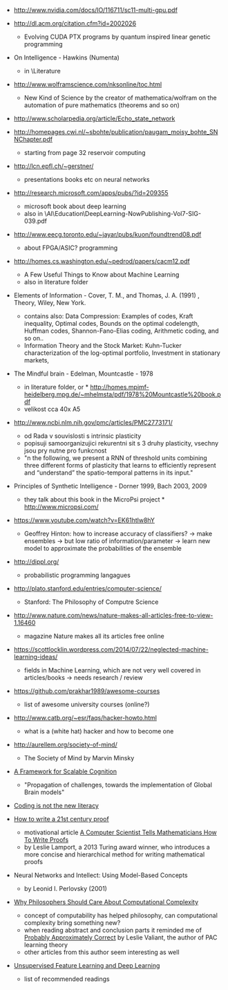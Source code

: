 * http://www.nvidia.com/docs/IO/116711/sc11-multi-gpu.pdf

* http://dl.acm.org/citation.cfm?id=2002026
	- Evolving CUDA PTX programs by quantum inspired linear genetic programming

* On Intelligence - Hawkins (Numenta)
  - in \Literature

* http://www.wolframscience.com/nksonline/toc.html
	- New Kind of Science by the creator of mathematica/wolfram on the automation of pure mathematics (theorems and so on)

* http://www.scholarpedia.org/article/Echo_state_network

* http://homepages.cwi.nl/~sbohte/publication/paugam_moisy_bohte_SNNChapter.pdf
	- starting from page 32 reservoir computing

* http://lcn.epfl.ch/~gerstner/
	- presentations books etc on neural networks

* http://research.microsoft.com/apps/pubs/?id=209355
	- microsoft book about deep learning
	- also in \AI\Education\DeepLearning-NowPublishing-Vol7-SIG-039.pdf

* http://www.eecg.toronto.edu/~jayar/pubs/kuon/foundtrend08.pdf
	- about FPGA/ASIC? programming

* http://homes.cs.washington.edu/~pedrod/papers/cacm12.pdf
	- A Few Useful Things to Know about Machine Learning
	- also in literature folder

* Elements of Information - Cover, T. M., and Thomas, J. A. (1991) , Theory, Wiley, New York.
	- contains also: Data Compression: Examples of codes, Kraft inequality, Optimal codes, Bounds on the optimal codelength, Huffman codes, Shannon-Fano-Elias coding, Arithmetic coding, and so on..
	- Information Theory and the Stock Market: Kuhn-Tucker characterization of the log-optimal portfolio, Investment in stationary markets, 

* The Mindful brain - Edelman, Mountcastle - 1978 
	- in literature folder, or * http://homes.mpimf-heidelberg.mpg.de/~mhelmsta/pdf/1978%20Mountcastle%20book.pdf
	- velikost cca 40x A5

* http://www.ncbi.nlm.nih.gov/pmc/articles/PMC2773171/
	- od Rada v souvislosti s intrinsic plasticity
	- popisuji samoorganizujici rekurentni sit s 3 druhy plasticity, vsechny jsou pry nutne pro funkcnost
	- "n the following, we present a RNN of threshold units combining three different forms of plasticity that learns to efficiently represent and “understand”
		the spatio-temporal patterns in its input."

* Principles of Synthetic Intelligence - Dorner 1999, Bach 2003, 2009
	- they talk about this book in the MicroPsi project * http://www.micropsi.com/

* https://www.youtube.com/watch?v=EK61htlw8hY
	- Geoffrey Hinton: how to increase accuracy of classifiers? -> make ensembles -> but low ratio of information/parameter -> learn new model to approximate the probabilities of the ensemble

* http://dippl.org/
	- probabilistic programming langagues

* http://plato.stanford.edu/entries/computer-science/
	- Stanford: The Philosophy of Computre Science

* http://www.nature.com/news/nature-makes-all-articles-free-to-view-1.16460
	- magazine Nature makes all its articles free online

* https://scottlocklin.wordpress.com/2014/07/22/neglected-machine-learning-ideas/
	- fields in Machine Learning, which are not very well covered in articles/books
	-> needs research / review

* https://github.com/prakhar1989/awesome-courses
	- list of awesome university courses (online?)

* http://www.catb.org/~esr/faqs/hacker-howto.html
	- what is a (white hat) hacker and how to become one

* http://aurellem.org/society-of-mind/
	- The Society of Mind by Marvin Minsky

* [A Framework for Scalable Cognition](https://fe5f942c-a-62cb3a1a-s-sites.googlegroups.com/site/gbialternative1/A%20framework%20for%20scalable%20cognition.pdf?attachauth=ANoY7crrvgsbnIbFTrNYJlMtlNhePuIF_OLHhsyPwMgih_h2RYPsAQ9F4ZhtyvgI6Nn6abHukvTAibuDOlPMflTdmba-rO-rlxrIu2g1oBX_BAbBwYQR7dVXHhWccoDEk6pDXwiGvs117w2nGxmFOccGZN3zTvM40Ab28RSLcl9DbyzUp2rVckMpF-txv23pe_ZJJVmC1oEPoXKKWcuS3zpzV4WuSF-7EeKdGrUPkjqg0KYqRSF718UNl6S-C0dvimNu-EV9R4vK&attredirects=3)
	- "Propagation of challenges, towards the implementation of Global Brain models"

* [Coding is not the new literacy](http://www.chris-granger.com/2015/01/26/coding-is-not-the-new-literacy/)

* [How to write a 21st century proof](http://research.microsoft.com/en-us/um/people/lamport/pubs/proof.pdf)
	- motivational article [A Computer Scientist Tells Mathematicians How To Write Proofs](http://blogs.scientificamerican.com/roots-of-unity/2014/09/24/how-to-write-proofs/)
	- by Leslie Lamport, a 2013 Turing award winner, who introduces a more concise and hierarchical method for writing mathematical proofs

* Neural Networks and Intellect: Using Model-Based Concepts
	- by Leonid I. Perlovsky (2001)

* [Why Philosophers Should Care About Computational Complexity](http://www.scottaaronson.com/papers/philos.pdf)
	- concept of computability has helped philosophy, can computational complexity bring something new?
	- when reading abstract and conclusion parts it reminded me of [Probably Approximately Correct](http://www.amazon.com/Probably-Approximately-Correct-Algorithms-Prospering/dp/0465060722/ref=la_B001H6NF08_1_1?s=books&ie=UTF8&qid=1424253242&sr=1-1) by Leslie Valiant, the author of PAC learning theory
	- other articles from this author seem interesting as well

* [Unsupervised Feature Learning and Deep Learning](http://deeplearning.stanford.edu/wiki/index.php/UFLDL_Recommended_Readings)
	- list of recommended readings
